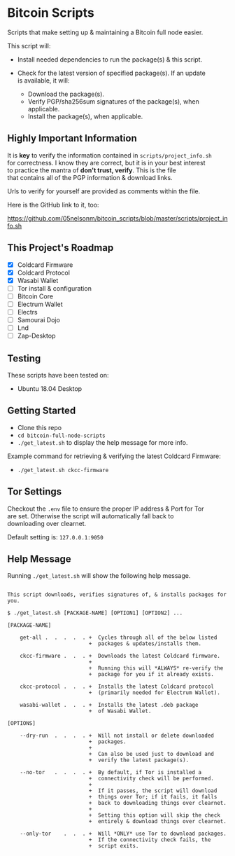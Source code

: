 Bitcoin Scripts  
=  
Scripts that make setting up & maintaining a Bitcoin full node easier.  

This script will: 

- Install needed dependencies to run the package(s) & this script.
- Check for the latest version of specified package(s). If an update  
  is available, it will:  
 
  - Download the package(s).  
  - Verify PGP/sha256sum signatures of the package(s), when applicable.  
  - Install the package(s), when applicable.

## Highly Important Information  
It is **key** to verify the information contained in `scripts/project_info.sh`  
for correctness. I know they are correct, but it is in your best interest  
to practice the mantra of **don't trust, verify**. This is the file  
that contains all of the PGP information & download links.  

Urls to verify for yourself are provided as comments within the file.  

Here is the GitHub link to it, too:  

https://github.com/05nelsonm/bitcoin_scripts/blob/master/scripts/project_info.sh

## This Project's Roadmap
* [x] Coldcard Firmware
* [x] Coldcard Protocol
* [x] Wasabi Wallet
* [ ] Tor install & configuration
* [ ] Bitcoin Core
* [ ] Electrum Wallet
* [ ] Electrs
* [ ] Samourai Dojo
* [ ] Lnd
* [ ] Zap-Desktop

## Testing  
These scripts have been tested on:  

- Ubuntu 18.04 Desktop  

## Getting Started
- Clone this repo  
- `cd bitcoin-full-node-scripts`  
- `./get_latest.sh` to display the help message for more info.  

Example command for retrieving & verifying the latest Coldcard Firmware:  

- `./get_latest.sh ckcc-firmware`


## Tor Settings  
Checkout the `.env` file to ensure the proper IP address & Port for Tor  
are set. Otherwise the script will automatically fall back to  
downloading over clearnet.  

Default setting is: `127.0.0.1:9050`  

## Help Message  
Running `./get_latest.sh` will show the following help message.  

```

This script downloads, verifies signatures of, & installs packages for you.

$ ./get_latest.sh [PACKAGE-NAME] [OPTION1] [OPTION2] ...

[PACKAGE-NAME]

    get-all .  .  .  .  . +  Cycles through all of the below listed
                          +  packages & updates/installs them.

    ckcc-firmware .  .  . +  Downloads the latest Coldcard firmware.
                          +
                          +  Running this will *ALWAYS* re-verify the
                          +  package for you if it already exists.

    ckcc-protocol .  .  . +  Installs the latest Coldcard protocol
                          +  (primarily needed for Electrum Wallet).

    wasabi-wallet .  .  . +  Installs the latest .deb package
                          +  of Wasabi Wallet.

[OPTIONS]

    --dry-run  .  .  .  . +  Will not install or delete downloaded
                          +  packages.
                          +
                          +  Can also be used just to download and
                          +  verify the latest package(s).

    --no-tor   .  .  .  . +  By default, if Tor is installed a
                          +  connectivity check will be performed.
                          +
                          +  If it passes, the script will download
                          +  things over Tor; if it fails, it falls
                          +  back to downloading things over clearnet.
                          +
                          +  Setting this option will skip the check
                          +  entirely & download things over clearnet.

    --only-tor    .  .  . +  Will *ONLY* use Tor to download packages.
                          +  If the connectivity check fails, the
                          +  script exits.
```
